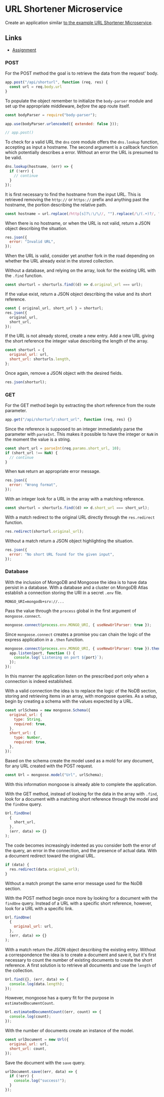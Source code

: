 # URL Shortener Microservice

Create an application similar [to the example URL Shortener Microservice](https://url-shortener-microservice.freecodecamp.rocks/).

## Links

- [Assignment](https://www.freecodecamp.org/learn/back-end-development-and-apis/back-end-development-and-apis-projects/url-shortener-microservice)






### POST

For the POST method the goal is to retrieve the data from the request' body.

```js
app.post("/api/shorturl", function (req, res) {
  const url = req.body.url
}
```

To populate the object remember to initialize the `body-parser` module and set up the appropriate middleware, _before_ the app route itself.

```js
const bodyParser = require("body-parser");

app.use(bodyParser.urlencoded({ extended: false }));

// app.post()
```

To check for a valid URL the `dns` core module offers the `dns.lookup` function, accepting as input a hostname. The second argument is a callback function which potentially describes a error. Without an error the URL is presumed to be valid.

```js
dns.lookup(hostname, (err) => {
  if (!err) {
    // continue
  }
});
```

It is first necessary to find the hostname from the input URL. This is retrieved removing the `http://` or `https://` prefix and anything past the hostname, the portion describing the relative path.

```js
const hostname = url.replace(/http[s]?\:\/\//, "").replace(/\/(.+)?/, "");
```

When there is no hostname, or when the URL is not valid, return a JSON object describing the situation.

```js
res.json({
  error: "Invalid URL",
});
```

When the URL is valid, consider yet another fork in the road depending on whether the URL already exist in the stored collection.

Without a database, and relying on the array, look for the existing URL with the `.find` function.

```js
const shorturl = shorturls.find((d) => d.original_url === url);
```

If the value exist, return a JSON object describing the value and its short reference.

```js
const { original_url, short_url } = shorturl;
res.json({
  original_url,
  short_url,
});
```

If the URL is not already stored, create a new entry. Add a new URL giving the short reference the integer value describing the length of the array.

```js
const shorturl = {
  original_url: url,
  short_url: shorturls.length,
};
```

Once again, remove a JSON object with the desired fields.

```js
res.json(shorturl);
```

### GET

For the GET method begin by extracting the short reference from the route parameter.

```js
app.get("/api/shorturl/:short_url", function (req, res) {}
```

Since the reference is supposed to an integer immediately parse the parameter with `parseInt`. This makes it possible to have the integer or `NaN` in the moment the value is a string.

```js
const short_url = parseInt(req.params.short_url, 10);
if (short_url !== NaN) {
  // continue
}
```

When `NaN` return an appropriate error message.

```js
res.json({
  error: "Wrong format",
});
```

With an integer look for a URL in the array with a matching reference.

```js
const shorturl = shorturls.find((d) => d.short_url === short_url);
```

With a match redirect to the original URL directly through the `res.redirect` function.

```js
res.redirect(shorturl.original_url);
```

Without a match return a JSON object highlighting the situation.

```js
res.json({
  error: "No short URL found for the given input",
});
```

### Database

With the inclusion of MongoDB and Mongoose the idea is to have data persist in a database. With a database and a cluster on MongoDB Atlas establish a connection storing the URI in a secret `.env` file.

```.env
MONGO_URI=mongodb+srv://...
```

Pass the value through the `process` global in the first argument of `mongoose.connect`.

```js
mongoose.connect(process.env.MONGO_URI, { useNewUrlParser: true });
```

Since `mongoose.connect` creates a promise you can chain the logic of the express application in a `.then` function.

```js
mongoose.connect(process.env.MONGO_URI, { useNewUrlParser: true }).then(() => {
  app.listen(port, function () {
    console.log(`Listening on port ${port}`);
  });
});
```

In this manner the application listen on the prescribed port only when a connection is indeed established.

With a valid connection the idea is to replace the logic of the NoDB section, storing and retrieving items in an array, with mongoose queries. As a setup, begin by creating a schema with the values expected by a URL.

```js
const urlSchema = new mongoose.Schema({
  original_url: {
    type: String,
    required: true,
  },
  short_url: {
    type: Number,
    required: true,
  },
});
```

Based on the schema create the model used as a mold for any document, for any URL created with the POST request.

```js
const Url = mongoose.model("Url", urlSchema);
```

With this information mongoose is already able to complete the application.

With the GET method, instead of looking for the data in the array with `.find`, look for a document with a matching short reference through the model and the `findOne` query.

```js
Url.findOne(
  {
    short_url,
  },
  (err, data) => {}
);
```

The code becomes increasingly indented as you consider both the error of the query, an error in the connection, and the presence of actual data. With a document redirect toward the original URL.

```js
if (data) {
  res.redirect(data.original_url);
}
```

Without a match prompt the same error message used for the NoDB section.

With the POST method begin once more by looking for a document with the `findOne` query. Instead of a URL with a specific short reference, however, look for a URL with a specific link.

```js
Url.findOne(
  {
    original_url: url,
  },
  (err, data) => {}
);
```

With a match return the JSON object describing the existing entry. Without a correspondence the idea is to create a document and save it, but it's first necessary to count the number of existing documents to create the short reference. A first solution is to retrieve all documents and use the `length` of the collection.

```js
Url.find({}, (err, data) => {
  console.log(data.length);
});
```

However, mongoose has a query fit for the purpose in `estimatedDocumentCount`.

```js
Url.estimatedDocumentCount((err, count) => {
  console.log(count);
});
```

With the number of documents create an instance of the model.

```js
const urlDocument = new Url({
  original_url: url,
  short_url: count,
});
```

Save the document with the `save` query.

```js
urlDocument.save((err, data) => {
  if (!err) {
    console.log("success!");
  }
});
```
